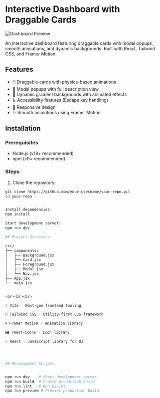# Interactive Dashboard with Draggable Cards

![Dashboard Preview](https://via.placeholder.com/800x500.png?text=Dashboard+Preview) <!-- Add your screenshot here -->

An interactive dashboard featuring draggable cards with modal popups, smooth animations, and dynamic backgrounds. Built with React, Tailwind CSS, and Framer Motion.

## Features

- 🖱️ Draggable cards with physics-based animations
- 📖 Modal popups with full description view
- 🎨 Dynamic gradient backgrounds with animated effects
- ♿ Accessibility features (Escape key handling)
- 📱 Responsive design
- ✨ Smooth animations using Framer Motion

## Installation

### Prerequisites
- Node.js (v18+ recommended)
- npm (v9+ recommended)

### Steps
1. Clone the repository:
```bash
git clone https://github.com/your-username/your-repo.git
cd your-repo


Install dependencies:
npm install

Start development server:
npm run dev

## Project Structure

src/
├── components/
│   ├── Background.jsx
│   ├── Card.jsx
│   ├── Foreground.jsx
│   ├── Modal.jsx
│   └── Nav.jsx
├── App.jsx
└── main.jsx


<br><br><br>

⚡ Vite - Next-gen frontend tooling

🎨 Tailwind CSS - Utility-first CSS framework

🌀 Framer Motion - Animation library

🖼️ react-icons - Icon library

⚛️ React - JavaScript library for UI




## Development Scripts


npm run dev    # Start development server
npm run build  # Create production build
npm run lint   # Run ESLint
npm run preview # Preview production build
